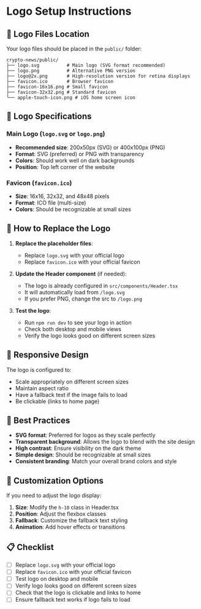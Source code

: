 # Logo Setup Instructions

## 📁 Logo Files Location

Your logo files should be placed in the `public/` folder:

```
crypto-news/public/
├── logo.svg          # Main logo (SVG format recommended)
├── logo.png          # Alternative PNG version
├── logo@2x.png       # High-resolution version for retina displays
├── favicon.ico       # Browser favicon
├── favicon-16x16.png # Small favicon
├── favicon-32x32.png # Standard favicon
└── apple-touch-icon.png # iOS home screen icon
```

## 🎨 Logo Specifications

### Main Logo (`logo.svg` or `logo.png`)
- **Recommended size**: 200x50px (SVG) or 400x100px (PNG)
- **Format**: SVG (preferred) or PNG with transparency
- **Colors**: Should work well on dark backgrounds
- **Position**: Top left corner of the website

### Favicon (`favicon.ico`)
- **Size**: 16x16, 32x32, and 48x48 pixels
- **Format**: ICO file (multi-size)
- **Colors**: Should be recognizable at small sizes

## 🔄 How to Replace the Logo

1. **Replace the placeholder files**:
   - Replace `logo.svg` with your official logo
   - Replace `favicon.ico` with your official favicon

2. **Update the Header component** (if needed):
   - The logo is already configured in `src/components/Header.tsx`
   - It will automatically load from `/logo.svg`
   - If you prefer PNG, change the src to `/logo.png`

3. **Test the logo**:
   - Run `npm run dev` to see your logo in action
   - Check both desktop and mobile views
   - Verify the logo looks good on different screen sizes

## 📱 Responsive Design

The logo is configured to:
- Scale appropriately on different screen sizes
- Maintain aspect ratio
- Have a fallback text if the image fails to load
- Be clickable (links to home page)

## 🎯 Best Practices

- **SVG format**: Preferred for logos as they scale perfectly
- **Transparent background**: Allows the logo to blend with the site design
- **High contrast**: Ensure visibility on the dark theme
- **Simple design**: Should be recognizable at small sizes
- **Consistent branding**: Match your overall brand colors and style

## 🔧 Customization Options

If you need to adjust the logo display:

1. **Size**: Modify the `h-10` class in Header.tsx
2. **Position**: Adjust the flexbox classes
3. **Fallback**: Customize the fallback text styling
4. **Animation**: Add hover effects or transitions

## 📋 Checklist

- [ ] Replace `logo.svg` with your official logo
- [ ] Replace `favicon.ico` with your official favicon
- [ ] Test logo on desktop and mobile
- [ ] Verify logo looks good on different screen sizes
- [ ] Check that the logo is clickable and links to home
- [ ] Ensure fallback text works if logo fails to load 
